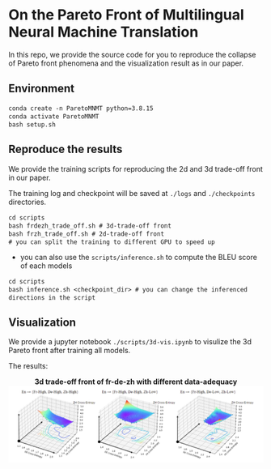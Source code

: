 # On the Pareto Front of Multilingual Neural Machine Translation

In this repo, we provide the source code for you to reproduce the collapse of Pareto front phenomena and the visualization result as in our paper.

## Environment
```
conda create -n ParetoMNMT python=3.8.15
conda activate ParetoMNMT
bash setup.sh
```

## Reproduce the results

We provide the training scripts for reproducing the 2d and 3d trade-off front in our paper.

The training log and checkpoint will be saved at `./logs` and `./checkpoints` directories. 

```
cd scripts
bash frdezh_trade_off.sh # 3d-trade-off front
bash frzh_trade_off.sh # 2d-trade-off front
# you can split the training to different GPU to speed up
```


- you can also use the `scripts/inference.sh` to compute the BLEU score of each models 

```
cd scripts
bash inference.sh <checkpoint_dir> # you can change the inferenced directions in the script
```


## Visualization

We provide a jupyter notebook `./scripts/3d-vis.ipynb` to visulize the 3d Pareto front after training all models.

The results:

<div align=center>
<b>3d trade-off front of fr-de-zh with different data-adequacy
</b>
<br>

<img  src="./imgs/pareto.png"/>

</div>




